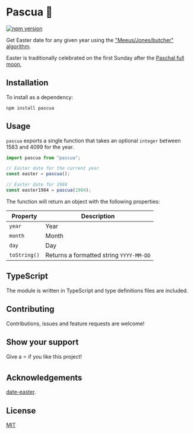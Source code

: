 # Pascua 🙏

[![npm version](https://badge.fury.io/js/pascua.svg)](https://badge.fury.io/js/pascua)

Get Easter date for any given year using the ["Meeus/Jones/butcher" algorithm](https://en.wikipedia.org/wiki/Computus).

Easter is traditionally celebrated on the first Sunday after the [Paschal full moon](https://en.wikipedia.org/wiki/Ecclesiastical_full_moon),

## Installation

To install as a dependency:

```
npm install pascua
```

## Usage

`pascua` exports a single function that takes an optional `integer` between 1583 and 4099 for the year.

```js
import pascua from "pascua";

// Easter date for the current year
const easter = pascua();

// Easter date for 1984
const easter1984 = pascua(1984);
```

The function will return an object with the following properties:

| Property     | Description                             |
| ------------ | --------------------------------------- |
| `year`       | Year                                    |
| `month`      | Month                                   |
| `day`        | Day                                     |
| `toString()` | Returns a formatted string `YYYY-MM-DD` |

## TypeScript

The module is written in TypeScript and type definitions files are included.

## Contributing

Contributions, issues and feature requests are welcome!

## Show your support

Give a ⭐️ if you like this project!

## Acknowledgements

[date-easter](https://github.com/commenthol/date-easter/blob/master/index.js).

## License

[MIT](LICENSE)
